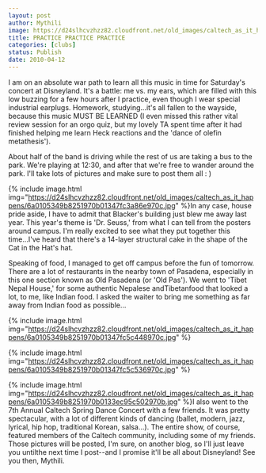 ```yaml
---
layout: post
author: Mythili
image: https://d24slhcvzhzz82.cloudfront.net/old_images/caltech_as_it_happens/6a0105349b8251970b01347fc3a811970c.jpg
title: PRACTICE PRACTICE PRACTICE
categories: [clubs]
status: Publish
date: 2010-04-12
---
```


I am on an absolute war path to learn all this music in time for Saturday's concert at Disneyland. It's a battle: me vs. my ears, which are filled with this low buzzing for a few hours after I practice, even though I wear special industrial earplugs. Homework, studying...it's all fallen to the wayside, because this music MUST BE LEARNED (I even missed this rather vital review session for an orgo quiz, but my lovely TA spent time after it had finished helping me learn Heck reactions and the 'dance of olefin metathesis').

About half of the band is driving while the rest of us are taking a bus to the park. We're playing at 12:30, and after that we're free to wander around the park. I'll take lots of pictures and make sure to post them all : )


{% include image.html img="https://d24slhcvzhzz82.cloudfront.net/old_images/caltech_as_it_happens/6a0105349b8251970b01347fc3a86e970c.jpg" %}In any case, house pride aside, I have to admit that Blacker's building just blew me away last year. This year's theme is 'Dr. Seuss,' from what I can tell from the posters around campus. I'm really excited to see what they put together this time...I've heard that there's a 14-layer structural cake in the shape of the Cat in the Hat's hat.

Speaking of food, I managed to get off campus before the fun of tomorrow. There are a lot of restaurants in the nearby town of Pasadena, especially in this one section known as Old Pasadena (or 'Old Pas'). We went to 'Tibet Nepal House,' for some authentic Nepalese andTibetanfood that looked a lot, to me, like Indian food. I asked the waiter to bring me something as far away from Indian food as possible...


{% include image.html img="https://d24slhcvzhzz82.cloudfront.net/old_images/caltech_as_it_happens/6a0105349b8251970b01347fc5c448970c.jpg" %}

{% include image.html img="https://d24slhcvzhzz82.cloudfront.net/old_images/caltech_as_it_happens/6a0105349b8251970b01347fc5c536970c.jpg" %}

{% include image.html img="https://d24slhcvzhzz82.cloudfront.net/old_images/caltech_as_it_happens/6a0105349b8251970b0133ec95c502970b.jpg" %}I also went to the 7th Annual Caltech Spring Dance Concert with a few friends. It was pretty spectacular, with a lot of different kinds of dancing (ballet, modern, jazz, lyrical, hip hop, traditional Korean, salsa...). The entire show, of course, featured members of the Caltech community, including some of my friends. Those pictures will be posted, I'm sure, on another blog, so I'll just leave you untilthe next time I post--and I promise it'll be all about Disneyland! See you then,
Mythili.

